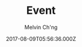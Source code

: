 ---
title: Event
github: https://github.com/melvinchng/event-jekyll-theme
demo: https://event-jekyll-theme.github.io/
author: Melvin Ch'ng
ssg:
  - Jekyll
cms:
  - No Cms
date: 2017-08-09T05:56:36.000Z
description: Jekyll Theme package for your event
stale: true
---